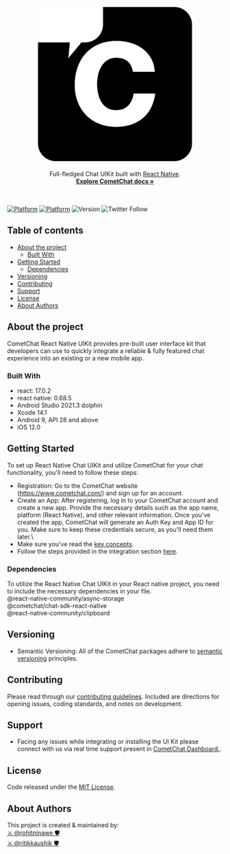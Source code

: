 <div align="center">
<img alt="CometChat" src="./screenshots/logo.png" alt="CometChat" />
</div>
<br>
<div align="center">Full-fledged Chat UIKit built with <a href="https://reactnative.dev/">React Native</a>. </div>
<div align="center">
  <a href="https://www.cometchat.com/docs/v4/react-native-uikit/overview"><strong>Explore CometChat docs »</strong></a>
</div>
<br />
<br />

[![Platform](https://img.shields.io/badge/Platform-ReactNative-brightgreen.svg)](#)
[![Platform](https://img.shields.io/badge/Language-TypeScript-yellowgreen.svg)](#)
![Version](https://shields.io/badge/version-v4.0.2-orange)
![Twitter Follow](https://img.shields.io/twitter/follow/cometchat?style=social)

## Table of contents
- [About the project](#about-the-project)
  - [Built With](#built-with)
- [Getting Started](#getting-started)
  - [Dependencies](#dependencies)
- [Versioning](#versioning)
- [Contributing](#contributing)
- [Support](#support)
- [License](#license)
- [About Authors](#about-authors)


## About the project
CometChat React Native UIKit provides pre-built user interface kit that developers can use to quickly integrate a reliable & fully featured chat experience into an existing or a new mobile app.<br />

### Built With
- react: 17.0.2
- react native: 0.68.5
- Android Studio 2021.3 dolphin
- Xcode 14.1
- Android 9, API 28 and above
- iOS 12.0 

## Getting Started
To set up React Native Chat UIKit and utilize CometChat for your chat functionality, you'll need to follow these steps:
- Registration: Go to the CometChat website (https://www.cometchat.com/) and sign up for an account.
- Create an App: After registering, log in to your CometChat account and create a new app. Provide the necessary details such as the app name, platform (React Native), and other relevant information. Once you've created the app, CometChat will generate an Auth Key and App ID for you. Make sure to keep these credentials secure, as you'll need them later.\
- Make sure you've read the [key concepts](https://www.cometchat.com/docs/v4/react-native-uikit/key-concepts).
- Follow the steps provided in the integration section [here](https://www.cometchat.com/docs/v4/react-native-uikit/integration).


### Dependencies
To utilize the React Native Chat UIKit in your React native project, you need to include the necessary dependencies in your  file. <br />
 @react-native-community/async-storage <br/>
 @cometchat/chat-sdk-react-native <br/>
 @react-native-community/clipboard <br />


## Versioning
- Semantic Versioning: All of the CometChat packages adhere to [semantic versioning](https://semver.org/) principles.

## Contributing
Please read through our [contributing guidelines](./CONTRIBUTING.md). Included are directions for opening issues, coding standards, and notes on development.

## Support
- Facing any issues while integrating or installing the UI Kit please connect with us via real time support present in <a href="https://app.cometchat.com/signup"> CometChat Dashboard.</a>.

## License
Code released under the [MIT License](./LICENSE).


## About Authors 

This project is created & maintained by: <br/>
[⚔️ @rohitninawe 🛡](https://github.com/rohitninawe-cometchat)  <br/>
[⚔️ @ritikkaushik 🛡](https://github.com/kaushikRitik)  <br/>


